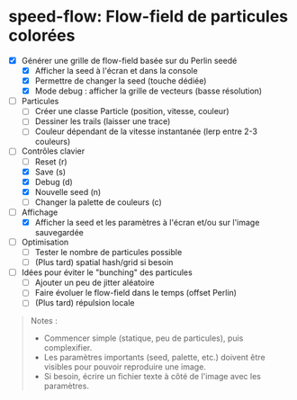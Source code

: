# speed-flow: Flow-field de particules colorées

- [x] Générer une grille de flow-field basée sur du Perlin seedé
  - [x] Afficher la seed à l'écran et dans la console
  - [x] Permettre de changer la seed (touche dédiée)
  - [x] Mode debug : afficher la grille de vecteurs (basse résolution)

- [ ] Particules
  - [ ] Créer une classe Particle (position, vitesse, couleur)
  - [ ] Dessiner les trails (laisser une trace)
  - [ ] Couleur dépendant de la vitesse instantanée (lerp entre 2-3 couleurs)

- [ ] Contrôles clavier
  - [ ] Reset (r)
  - [x] Save (s)
  - [x] Debug (d)
  - [x] Nouvelle seed (n)
  - [ ] Changer la palette de couleurs (c)

- [ ] Affichage
  - [x] Afficher la seed et les paramètres à l'écran et/ou sur l'image sauvegardée

- [ ] Optimisation
  - [ ] Tester le nombre de particules possible
  - [ ] (Plus tard) spatial hash/grid si besoin

- [ ] Idées pour éviter le "bunching" des particules
  - [ ] Ajouter un peu de jitter aléatoire
  - [ ] Faire évoluer le flow-field dans le temps (offset Perlin)
  - [ ] (Plus tard) répulsion locale

> Notes :
>
> - Commencer simple (statique, peu de particules), puis complexifier.
> - Les paramètres importants (seed, palette, etc.) doivent être visibles pour pouvoir reproduire une image.
> - Si besoin, écrire un fichier texte à côté de l'image avec les paramètres.
